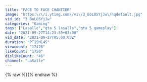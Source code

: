 ```yaml
---
title: "FACE TO FACE CHANTIER"
image: "https:\/\/i.ytimg.com\/vi\/3_BoLO5YjJw\/hqdefault.jpg"
vid_id: "3_BoLO5YjJw"
categories: "Gaming"
tags: ["Lasalle","gta 5 lasalle","gta 5 gameplay"]
date: "2021-09-27T14:23:39+03:00"
vid_date: "2021-09-27T05:00:03Z"
duration: "PT15M14S"
viewcount: "17476"
likeCount: "1750"
dislikeCount: "46"
channel: "LaSalle"
---
```

{% raw %}{% endraw %}
